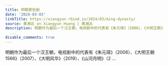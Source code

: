 ```yaml
---
title: 明朝那些剧
date: '2024-03-03'
linkTitle: https://xiangyun.rbind.io/2024/03/ming-dynasty/
source: 黄湘云 on Xiangyun Huang | 黄湘云
description: 明朝作为最后一个汉王朝，电视剧中的代表有《朱元璋》（2006）、《大明王朝1566》（2007）、《大明风华》（2019）、《山河月明》（2
  ...
disable_comments: true
---
```

明朝作为最后一个汉王朝，电视剧中的代表有《朱元璋》（2006）、《大明王朝1566》（2007）、《大明风华》（2019）、《山河月明》（2 ...